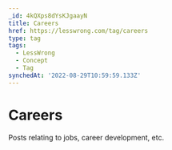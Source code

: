 ```yaml
---
_id: 4kQXps8dYsKJgaayN
title: Careers
href: https://lesswrong.com/tag/careers
type: tag
tags:
  - LessWrong
  - Concept
  - Tag
synchedAt: '2022-08-29T10:59:59.133Z'
---
```

# Careers

Posts relating to jobs, career development, etc.